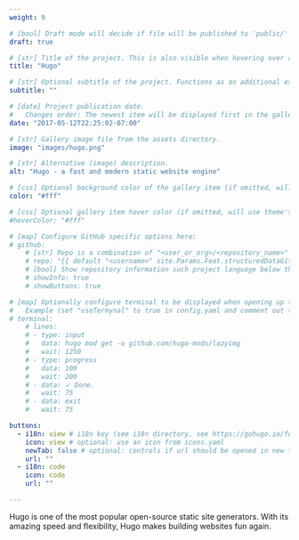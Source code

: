 ```yaml
---
weight: 9

# [bool] Draft mode will decide if file will be published to 'public/' directory.
draft: true

# [str] Title of the project. This is also visible when hovering over a gallery item.
title: "Hugo"

# [str] Optional subtitle of the project. Functions as an additional explanation when hovering over a gallery item (comment out the following line).
subtitle: ""

# [date] Project publication date.
#   Changes order: The newest item will be displayed first in the gallery. Just like Hugo's natural ordering, this is anti-chronological. You can use 'weight' to order (primarily) for more control (sometimes it makes sense to put old items before new ones). The specifics are documented here: https://gohugo.io/templates/lists/#order-content
date: "2017-05-12T22:25:02-07:00"

# [str] Gallery image file from the assets directory. 
image: "images/hugo.png"

# [str] Alternative (image) description.
alt: "Hugo - a fast and modern static website engine"

# [css] Optional background color of the gallery item (if omitted, will use theme's fallback).
color: "#fff"

# [css] Optional gallery item hover color (if omitted, will use theme's fallback).
#hoverColor: "#fff"

# [map] Configure GitHub specific options here:
# github: 
    # [str] Repo is a combination of "<user_or_org>/<repository_name>"
    # repo: "{{ default "<username>" site.Params.Feat.structuredDataGitHubUser }}/{{ default "<reponame>" (urlize .File.BaseFileName) }}"
    # [bool] Show repository information such project language below the buttons.
    # showInfo: true
    # showButtons: true

# [map] Optionally configure terminal to be displayed when opening up the gallery item:
#   Example (set "useTermynal" to true in config.yaml and comment out to test it):
# terminal:
    # lines:
    # - type: input
    #   data: hugo mod get -u github.com/hugo-mods/lazyimg 
    #   wait: 1250
    # - type: progress
    #   data: 100
    #   wait: 200
    # - data: ✓ Done.
    #   wait: 75
    # - data: exit
    #   wait: 75

buttons:
  - i18n: view # i18n key (see i18n directory, see https://gohugo.io/functions/i18n/)
    icon: view # optional: use an icon from icons.yaml
    newTab: false # optional: controls if url should be opened in new tab
    url: ""
  - i18n: code 
    icon: code
    url: ""

---
```


Hugo is one of the most popular open-source static site generators. 
With its amazing speed and flexibility, Hugo makes building websites fun again.
